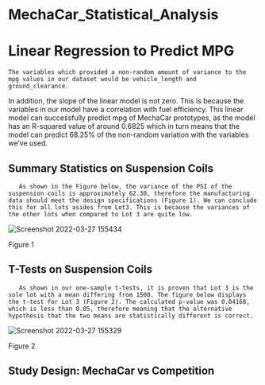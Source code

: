 # MechaCar_Statistical_Analysis

# Linear Regression to Predict MPG

	The variables which provided a non-random amount of variance to the mpg values in our dataset would be vehicle_length and ground_clearance.
In addition, the slope of the linear model is not zero. This is because the variables in our model have a correlation with fuel efficiency. This linear model can successfully predict mpg of MechaCar prototypes, as the model has an R-squared value of around 0.6825 which in turn means that the model can predict 68.25% of the non-random variation with the variables we’ve used.

## Summary Statistics on Suspension Coils

       As shown in the Figure below, the variance of the PSI of the suspension coils is approximately 62.30, therefore the manufacturing data should meet the design specifications (Figure 1). We can conclude this for all lots asides from Lot3. This is because the variances of the other lots when compared to Lot 3 are quite low.
       
![Screenshot 2022-03-27 155434](https://user-images.githubusercontent.com/93355719/160298430-aa5ee810-67dd-438f-a8f0-8dba6295caa2.png)

Figure 1 

## T-Tests on Suspension Coils 

       As shown in our one-sample t-tests, it is proven that Lot 3 is the sole lot with a mean differing from 1500. The figure below displays the t-test for Lot 3 (Figure 2). The calculated p-value was 0.04168, which is less than 0.05, therefore meaning that the alternative hypothesis that the two means are statistically different is correct.
       
![Screenshot 2022-03-27 155329](https://user-images.githubusercontent.com/93355719/160298438-0f8d84c7-654f-4fd9-b18e-df782629fc52.png)

Figure 2



## Study Design: MechaCar vs Competition
